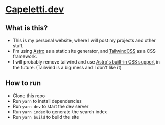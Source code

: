 # [Capeletti.dev](http://capeleti.dev)

## What is this?

* This is my personal website, where I will post my projects and other stuff.
* I'm using [Astro](https://astro.build/) as a static site generator, and [TailwindCSS](https://tailwindcss.com/) as a CSS framework.
* I will probably remove tailwind and use [Astro's built-in CSS support](https://docs.astro.build/core-concepts/styling) in the future. (Tailwind is a big mess and I don't like it)

## How to run

* Clone this repo
* Run `yarn` to install dependencies
* Run `yarn dev` to start the dev server
* Run `yarn index` to generate the search index
* Run `yarn build` to build the site
